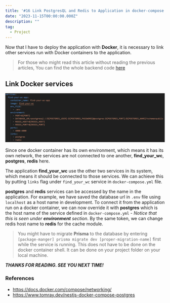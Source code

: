 ```yaml
---
title: '#16 Link PostgresQL and Redis to Application in docker-compose'
date: "2023-11-15T00:00:00.000Z"
description: ""
tag:
  - Project
---
```


Now that I have to deploy the application with **Docker**, it is necessary to link other services run with Docker containers to the application.

> For those who might read this article without reading the previous articles, You can find the whole backend code [here](https://github.com/shkim04/find-your-wc)

## Link Docker services

![docker-compose-script](../imgs/2023-11-15/docker-compose-script.png)

Since one docker container has its own environment, which means it has its own network, the services are not connected to one another, **find_your_wc**, **postgres**, **redis** here.

The application **find_your_wc** use the other two services in its system, which means it should be connected to those services. We can achieve this by putting `links` flag under `find_your_wc` service in `docker-compose.yml` file. 

**postgres** and **redis** services can be accessed by the name in the application. For example, we have saved the database url in `.env` file using `localhost` as a host name in development. To connect it from the application run on a docker container, we can now override it with **postgres** which is the host name of the service defined in `docker-compose.yml` - _Notice that this is seen under **environment** section_. By the same token, we can change redis host name to **redis** for the cache module.

> You might have to migrate **Prisma** to the database by entering `[package-manger] prisma migrate dev [proper-migration-name]` first while the service is running. This does not have to be done on the docker container shell. It can be done on your project folder on your local machine.

_**THANKS FOR READING. SEE YOU NEXT TIME!**_

### References
- https://docs.docker.com/compose/networking/
- https://www.tomray.dev/nestjs-docker-compose-postgres